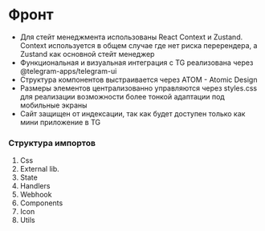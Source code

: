 # Фронт

- Для стейт менеджмента использованы React Context и Zustand. Context используется в общем случае где нет риска перерендера, а Zustand как основной стейт менеджер 
- Функциональная и визуальная интеграция с TG реализована через @telegram-apps/telegram-ui
- Структура компонентов выстраивается через ATOM - Atomic Design 
- Размеры элементов централизованно управляются через styles.css для реализации возможности более тонкой адаптации под мобильные экраны
- Сайт защищен от индексации, так как будет доступен только как мини приложение в TG 

### Структура импортов 
1) Css
2) External lib.
3) State
4) Handlers
5) Webhook
6) Components
7) Icon
8) Utils